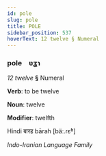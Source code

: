 ```yaml
---
id: pole
slug: pole
title: POLE
sidebar_position: 537
hoverText: 12 twelve § Numeral
---
```


### pole&emsp;<span kind="abugida">ʋʓɿ</span>

*12 twelve* **§** Numeral

**Verb**: to be twelve

**Noun**: twelve

**Modifier**: twelfth

Hindi बारह bārah [bäː.ɾɛʱ]

*Indo-Iranian Language Family*